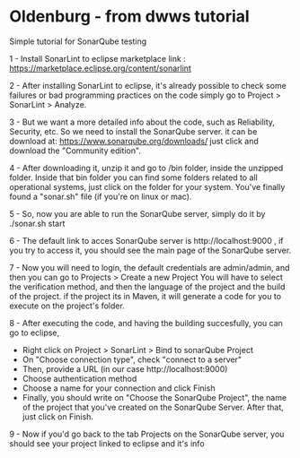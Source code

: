# Oldenburg - from dwws tutorial

Simple tutorial for SonarQube testing

1 - Install SonarLint to eclipse
marketplace link : https://marketplace.eclipse.org/content/sonarlint

2 - After installing SonarLint to eclipse, it's already possible to check some failures or bad programming practices on the code
simply go to Project > SonarLint > Analyze.

3 - But we want a more detailed info about the code, such as Reliability, Security, etc. So we need to install the SonarQube server.
it can be download at: https://www.sonarqube.org/downloads/
just click and download the "Community edition".

4 - After downloading it, unzip it and go to /bin folder, inside the unzipped folder.
Inside that bin folder you can find some folders related to all operational systems, just click on the folder for your system.
You've finally found a "sonar.sh" file (if you're on linux or mac).

5 - So, now you are able to run the SonarQube server, simply do it by
./sonar.sh start

6 - The default link to acces SonarQube server is http://localhost:9000 , if you try to access it, you should see the main page
of the SonarQube server.

7 - Now you will need to login, the default credentials are admin/admin, and then you can go to Projects > Create a new Project
You will have to select the verification method, and then the language of the project and the build of the project.
if the project its in Maven, it will generate a code for you to execute on the project's folder.

8 - After executing the code, and having the building succesfully, you can go to eclipse, 
- Right click on Project > SonarLint > Bind to sonarQube Project
- On "Choose connection type", check "connect to a server"
- Then, provide a URL (in our case http://localhost:9000)
- Choose authentication method
- Choose a name for your connection and click Finish
- Finally, you should write on "Choose the SonarQube Project", the name of the project that you've created on the SonarQube Server.
After that, just click on Finish.

9 - Now if you'd go back to the tab Projects on the SonarQube server, you should see your project linked to eclipse and it's info
